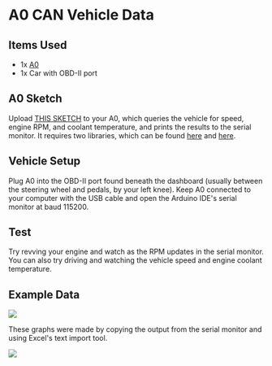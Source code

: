 # A0 CAN Vehicle Data

## Items Used <a id="items-used"></a>

* 1x [A0](https://www.macchina.cc/catalog/a0-boards/a0-under-dash)
* 1x Car with OBD-II port

## A0 Sketch <a id="a0-sketch"></a>

Upload ​[THIS SKETCH](https://gist.github.com/kenny-macchina/f87e4c39e29a39562e168b9869d64ef8) to your A0, which queries the vehicle for speed, engine RPM, and coolant temperature, and prints the results to the serial monitor. It requires two libraries, which can be found ​[here](https://github.com/collin80/esp32_can) and ​[here](https://github.com/collin80/can_common).

## Vehicle Setup <a id="vehicle-setup"></a>

Plug A0 into the OBD-II port found beneath the dashboard \(usually between the steering wheel and pedals, by your left knee\). Keep A0 connected to your computer with the USB cable and open the Arduino IDE's serial monitor at baud 115200.

## Test <a id="test"></a>

Try revving your engine and watch as the RPM updates in the serial monitor. You can also try driving and watching the vehicle speed and engine coolant temperature.

## Example Data <a id="example-data"></a>

![](https://gblobscdn.gitbook.com/assets%2F-Lhg5aaQ-eiSLOcDoH85%2F-MA7WJFQCTHtNBlSqgnd%2F-MA7WPHZqoH-t3cExFmD%2Fimage.png?alt=media&token=60c3972a-b5b2-4315-8b0c-718489f3303e)

These graphs were made by copying the output from the serial monitor and using Excel's text import tool.

![](https://gblobscdn.gitbook.com/assets%2F-Lhg5aaQ-eiSLOcDoH85%2F-MA7WJFQCTHtNBlSqgnd%2F-MA7WTEQgvxTG5lbBuq9%2Fimage.png?alt=media&token=a13f4df1-3d24-48ac-a1c5-085c7445e112)

